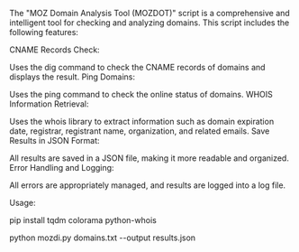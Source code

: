 The "MOZ Domain Analysis Tool (MOZDOT)" script is a comprehensive and intelligent tool for checking and analyzing domains. This script includes the following features:

CNAME Records Check:

Uses the dig command to check the CNAME records of domains and displays the result.
Ping Domains:

Uses the ping command to check the online status of domains.
WHOIS Information Retrieval:

Uses the whois library to extract information such as domain expiration date, registrar, registrant name, organization, and related emails.
Save Results in JSON Format:

All results are saved in a JSON file, making it more readable and organized.
Error Handling and Logging:

All errors are appropriately managed, and results are logged into a log file.

Usage:

pip install tqdm colorama python-whois

python mozdi.py domains.txt --output results.json
